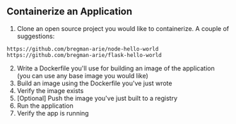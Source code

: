 ## Containerize an Application

1. Clone an open source project you would like to containerize. A couple of suggestions:

```
https://github.com/bregman-arie/node-hello-world
https://github.com/bregman-arie/flask-hello-world
```
2. Write a Dockerfile you'll use for building an image of the application (you can use any base image you would like)
3. Build an image using the Dockerfile you've just wrote
4. Verify the image exists
5. [Optional] Push the image you've just built to a registry
6. Run the application
7. Verify the app is running
